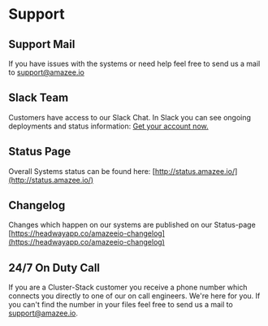 # Support

## Support Mail
If you have issues with the systems or need help feel free to send us a mail to support@amazee.io

## Slack Team
Customers have access to our Slack Chat. In Slack you can see ongoing deployments and status information: [Get your account now.](https://slackinvite.me/to/amazeeio)

## Status Page
Overall Systems status can be found here:  [http://status.amazee.io/](http://status.amazee.io/)

## Changelog
Changes which happen on our systems are published on our Status-page [https://headwayapp.co/amazeeio-changelog](https://headwayapp.co/amazeeio-changelog)

## 24/7 On Duty Call
If you are a Cluster-Stack customer you receive a phone number which connects you directly to one of our on call engineers. We're here for you. If you can't find the number in your files feel free to send us a mail to support@amazee.io.
